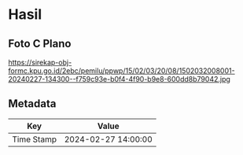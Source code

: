 # Hasil

## Foto C Plano

https://sirekap-obj-formc.kpu.go.id/2ebc/pemilu/ppwp/15/02/03/20/08/1502032008001-20240227-134300--f759c93e-b0f4-4f90-b9e8-600dd8b79042.jpg


## Metadata

| Key        | Value               |
| ---------- | ------------------- |
| Time Stamp | 2024-02-27 14:00:00 |



